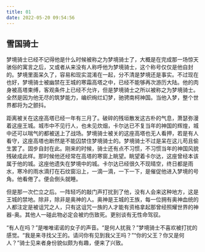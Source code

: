 ```yaml
---
title: 01
date: 2022-05-20 09:54:56
---
```


## 雪国骑士

梦境骑士已经不记得他是什么时候被称之为梦境骑士了，大概是在完成那一场惊天骇俗的寓言之后，又或者从来没有人称呼他为梦境骑士，这个称号仅仅是他自封的。梦境里面呆久了，容易和现实混淆在一起，分不清是梦境还是事实。不过现在也好，梦境骑士被幽禁在王城的寒霜高塔之中，已经不能够再次游历大陆。他的肉身被高塔束缚，客观条件上已经不允许，但是梦境骑士之所以被称之为梦境骑士。全然是因为他无尽的筑梦能力，编织绚烂幻梦，驰骋南柯神国。当他入梦，整个世界都将为之颤抖。

距离被关在这座高塔已经一年有三月了。破碎的残垣散发这古朴的气息，萧瑟弥漫着这座王城。城市中不见行人，也未见炊烟，卡尔达已不复当年的神国的辉煌，城中还可以喘气的都被送上了战场。梦境骑士被关的这座高塔也无人看押，若是有人看守，这座高塔也断然是不能囚禁住梦境骑士的。梦境骑士不过是呆在这儿苟且偷生罢了。固步自封在此。刚来的时候，骑士还有点不习惯，不习惯当年的神国风貌残破成此样。那时候他还经常在高塔的寒窗上眺望。眺望着卡尔达，这座曾经本该属于他的城。这座他遗失在梦境中的城。卡尔达已经很久不现晴空，终日都是雨水，寒冷的雨水滴打在石纹窗沿上，一滴一滴，一下一下，是催促他进入梦境的号角。他看倦了。便会倒头就睡。

但是那一次伫立之后。一阵轻巧的敲门声打扰到了他，没有人会来这种地方，这是王城的禁地。除非，除非是奥神的人。奥神是王城的王族，每一位拥有奥神血统的人都注定是被诅咒之人，只有这诅咒一族的人才能有资格拿起那曾经照耀世界的神器-奥。其他人一碰此物必定会被灼伤致死。更别谈有无性命驾驭。

“有人在吗？”是唯唯诺诺的女子的声音。“是何人扰我？”梦境骑士不喜欢被打扰的感觉。“我是来寻找父王的。请问你有见到我父王吗？”“你的父王？你又是何人？”骑士见来者身份貌似颇为有趣，便来了兴致。
